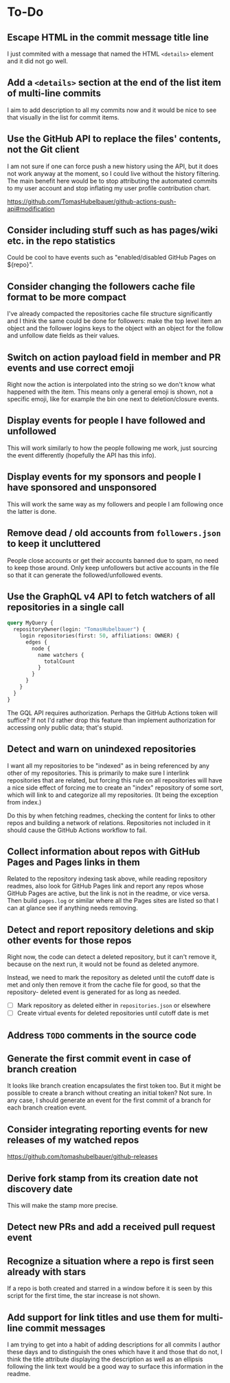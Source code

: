 # To-Do

## Escape HTML in the commit message title line

I just commited with a message that named the HTML `<details>` element and it
did not go well.

## Add a `<details>` section at the end of the list item of multi-line commits

I aim to add description to all my commits now and it would be nice to see that
visually in the list for commit items.

## Use the GitHub API to replace the files' contents, not the Git client

I am not sure if one can force push a new history using the API, but it does not
work anyway at the moment, so I could live without the history filtering. The
main benefit here would be to stop attributing the automated commits to my user
account and stop inflating my user profile contribution chart.

https://github.com/TomasHubelbauer/github-actions-push-api#modification

## Consider including stuff such as has pages/wiki etc. in the repo statistics

Could be cool to have events such as "enabled/disabled GitHub Pages on ${repo}".

## Consider changing the followers cache file format to be more compact

I've already compacted the repositories cache file structure significantly and I
think the same could be done for followers: make the top level item an object
and the follower logins keys to the object with an object for the follow and
unfollow date fields as their values.

## Switch on action payload field in member and PR events and use correct emoji

Right now the action is interpolated into the string so we don't know what
happened with the item. This means only a general emoji is shown, not a specific
emoji, like for example the bin one next to deletion/closure events.

## Display events for people I have followed and unfollowed

This will work similarly to how the people following me work, just sourcing the
event differently (hopefully the API has this info).

## Display events for my sponsors and people I have sponsored and unsponsored

This will work the same way as my followers and people I am following once the
latter is done.

## Remove dead / old accounts from `followers.json` to keep it uncluttered

People close accounts or get their accounts banned due to spam, no need to keep
those around. Only keep unfollowers but active accounts in the file so that it
can generate the followed/unfollowed events.

## Use the GraphQL v4 API to fetch watchers of all repositories in a single call

```graphql
query MyQuery {
  repositoryOwner(login: "TomasHubelbauer") {
    login repositories(first: 50, affiliations: OWNER) {
      edges {
        node {
          name watchers {
            totalCount
          }
        }
      }
    }
  }
} 
```

The GQL API requires authorization. Perhaps the GitHub Actions token will
suffice? If not I'd rather drop this feature than implement authorization for
accessing only public data; that's stupid.

## Detect and warn on unindexed repositories

I want all my repositories to be "indexed" as in being referenced by any other
of my repositories. This is primarily to make sure I interlink repositories that
are related, but forcing this rule on all repositories will have a nice side
effect of forcing me to create an "index" repository of some sort, which will
link to and categorize all my repositories. (It being the exception from index.)

Do this by when fetching readmes, checking the content for links to other repos
and building a network of relations. Repositories not included in it should
cause the GitHub Actions workflow to fail.

## Collect information about repos with GitHub Pages and Pages links in them

Related to the repository indexing task above, while reading repository readmes,
also look for GitHub Pages link and report any repos whose GitHub Pages are
active, but the link is not in the readme, or vice versa. Then build `pages.log`
or similar where all the Pages sites are listed so that I can at glance see if
anything needs removing.

## Detect and report repository deletions and skip other events for those repos

Right now, the code can detect a deleted repository, but it can't remove it,
because on the next run, it would not be found as deleted anymore.

Instead, we need to mark the repository as deleted until the cutoff date is met
and only then remove it from the cache file for good, so that the repository-
deleted event is generated for as long as needed.

- [ ] Mark repository as deleted either in `repositories.json` or elsewhere
- [ ] Create virtual events for deleted repositories until cutoff date is met

## Address `TODO` comments in the source code

## Generate the first commit event in case of branch creation

It looks like branch creation encapsulates the first token too. But it might be
possible to create a branch without creating an initial token? Not sure. In any
case, I should generate an event for the first commit of a branch for each
branch creation event.

## Consider integrating reporting events for new releases of my watched repos

https://github.com/tomashubelbauer/github-releases

## Derive fork stamp from its creation date not discovery date

This will make the stamp more precise.

## Detect new PRs and add a received pull request event

## Recognize a situation where a repo is first seen already with stars

If a repo is both created and starred in a window before it is seen by this
script for the first time, the star increase is not shown.

## Add support for link titles and use them for multi-line commit messages

I am trying to get into a habit of adding descriptions for all commits I author
these days and to distinguish the ones which have it and those that do not, I
think the title attribute displaying the description as well as an ellipsis
following the link text would be a good way to surface this information in the
readme.
